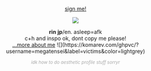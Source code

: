 <p align="center"><a href="https://www.yourworldoftext.com/~rinne/3">sign me!</a></p>

<p align="center">
    
    
<img src="https://files.catbox.moe/d10a3i.gif">

</p>



<p align="center"><b>rin</b> <b>jp</b>/en. asleep=afk
<br>c+h and inspo ok, dont copy me please!
    <br> <a href="https://github.com/megatensei/xtra">...more about me</a>  
    ![](https://komarev.com/ghpvc/?username=megatensei&label=victims&color=lightgrey)
</p>    

 <p style="color: #a8a8a8" align="center">
 <sub><i>idk how to do aesthetic profile stuff sorryr</i></sub></a>
  </p>

